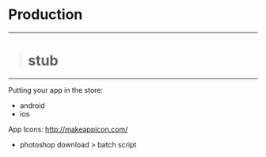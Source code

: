 # Production

---

> # stub

---


Putting your app in the store:
- android
- ios

App Icons: http://makeappicon.com/

- photoshop download > batch script



